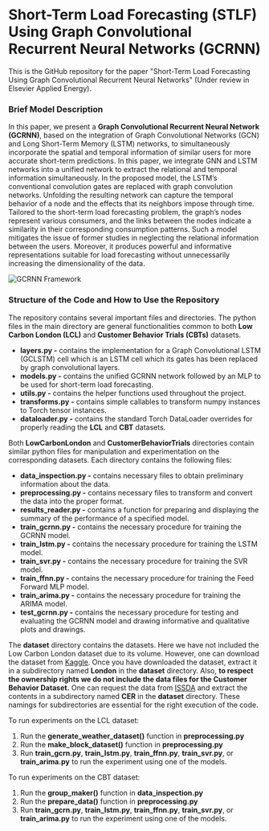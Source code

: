 # Short-Term Load Forecasting (STLF) Using Graph Convolutional Recurrent Neural Networks (GCRNN)

This is the GitHub repository for the paper "Short-Term Load Forecasting Using Graph
Convolutional Recurrent Neural Networks" (Under review in Elsevier Applied Energy). 

### Brief Model Description
In this paper, we present a **Graph Convolutional Recurrent Neural Network (GCRNN)**, based on the integration of 
Graph Convolutional Networks (GCN) and Long Short-Term Memory (LSTM) networks, to simultaneously incorporate the spatial and 
temporal information of similar users for more accurate short-term predictions.
In this paper, we integrate GNN and LSTM networks into a unified network to extract the relational and temporal
information simultaneously. In the proposed model, the LSTM’s conventional convolution gates are replaced with
graph convolution networks. Unfolding the resulting network can capture the temporal behavior of a node and the
effects that its neighbors impose through time. Tailored to the short-term load forecasting problem, the graph’s nodes
represent various consumers, and the links between the nodes indicate a similarity in their corresponding consumption
patterns. Such a model mitigates the issue of former studies in neglecting the relational information between the users.
Moreover, it produces powerful and informative representations suitable for load forecasting without unnecessarily
increasing the dimensionality of the data.

![GCRNN Framework](https://github.com/sanaarasteh/GCRNNLoadForecastin/images/framework.jpg)

### Structure of the Code and How to Use the Repository
The repository contains several important files and directories.
The python files in the main directory are general functionalities
common to both **Low Carbon London (LCL)** and **Customer Behavior Trials (CBTs)**
datasets.
* **layers.py -** contains the implementation for a Graph Convolutional
LSTM (GCLSTM) cell which is an LSTM cell which its gates has been replaced
by graph convolutional layers.
* **models.py -** contains the unified GCRNN network followed by an MLP to be
used for short-term load forecasting.
* **utils.py -** contains the helper functions used throughout the project.
* **transforms.py -** contains simple callables to transform numpy instances
to Torch tensor instances.
* **dataloader.py -** contains the standard Torch DataLoader overrides for properly
reading the **LCL** and **CBT** datasets.

Both **LowCarbonLondon** and **CustomerBehaviorTrials** directories contain
similar python files for manipulation and experimentation on the corresponding
datasets. Each directory contains the following files:
* **data_inspection.py -** contains necessary files to obtain preliminary information
about the data.
* **preprocessing.py -** contains necessary files to transform and convert the data into
the proper format.
* **results_reader.py -** contains a function for preparing and displaying the summary of
the performance of a specified model.
* **train_gcrnn.py -** contains the necessary procedure for training the GCRNN model.
* **train_lstm.py -** contains the necessary procedure for training the LSTM model.
* **train_svr.py -** contains the necessary procedure for training the SVR model.
* **train_ffnn.py -** contains the necessary procedure for training the Feed Forward MLP model.
* **train_arima.py -** contains the necessary procedure for training the ARIMA model.
* **test_gcrnn.py -** contains the necessary procedure for testing and evaluating the 
GCRNN model and drawing informative and qualitative plots and drawings.

The **dataset** directory contains the datasets. Here we have not included the 
Low Carbon London dataset due to its volume. However, one can
download the dataset from [Kaggle](https://www.kaggle.com/jeanmidev/smart-meters-in-london). Once
you have downloaded the dataset, extract it in a subdirectory named **London** in the **dataset** directory.
Also, **to respect the ownership rights we do not include the data files for the Customer 
Behavior Dataset.** One can request the data from 
[ISSDA](https://www.ucd.ie/issda/data/commissionforenergyregulationcer/) and extract the contents
in a subdirectory named **CER** in the **dataset** directory.
These namings for subdirectories are essential for the right execution of the code.

To run experiments on the LCL dataset:
1. Run the **generate_weather_dataset()** function in **preprocessing.py**
2. Run the **make_block_dataset()** function in **preprocessing.py**
3. Run **train_gcrn.py**, **train_lstm.py**, **train_ffnn.py**, **train_svr.py**, or **train_arima.py**
to run the experiment using one of the models.

To run experiments on the CBT dataset:
1. Run the **group_maker()** function in **data_inspection.py**
2. Run the **prepare_data()** function in **preprocessing.py**
3. Run **train_gcrn.py**, **train_lstm.py**, **train_ffnn.py**, **train_svr.py**, or **train_arima.py**
to run the experiment using one of the models.

